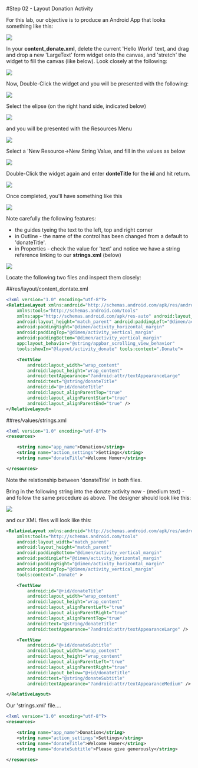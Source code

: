 #Step 02 - Layout Donation Activity

For this lab, our objective is to produce an Android App that looks something like this:

![](../img/completeappv1.png)

In your <b>content_donate.xml</b>, delete the current 'Hello World' text, and drag and drop a new 'LargeText' form widget onto the canvas, and 'stretch' the widget to fill the canvas (like below). Look closely at the following:

![](../img/lab2s201.png)

Now, Double-Click the widget and you will be presented with the following:

![](../img/lab2s202.png)

Select the elipse (on the right hand side, indicated below)

![](../img/lab2s203.png)

and you will be presented with the Resources Menu

![](../img/lab2s204.png)

Select a 'New Resource->New String Value, and fill in the values as below

![](../img/lab2s205.png)

Double-Click the widget again and enter <b>donteTitle</b> for the <b>id</b> and hit return. 

![](../img/lab2s205a.png)

Once completed, you'll have something like this

![](../img/lab2s206.png)

Note carefully the following features:

- the guides tyeing the text to the left, top and right corner
- in Outline - the name of the control has been changed from a default to 'donateTitle'.
- in Properties - check the value for 'text' and notice we have a string reference linking to our <b>strings.xml</b> (below)

![](../img/lab2s207.png)

Locate the following two files and inspect them closely:

##res/layout/content_dontate.xml
~~~xml
<?xml version="1.0" encoding="utf-8"?>
<RelativeLayout xmlns:android="http://schemas.android.com/apk/res/android"
    xmlns:tools="http://schemas.android.com/tools"
    xmlns:app="http://schemas.android.com/apk/res-auto" android:layout_width="match_parent"
    android:layout_height="match_parent" android:paddingLeft="@dimen/activity_horizontal_margin"
    android:paddingRight="@dimen/activity_horizontal_margin"
    android:paddingTop="@dimen/activity_vertical_margin"
    android:paddingBottom="@dimen/activity_vertical_margin"
    app:layout_behavior="@string/appbar_scrolling_view_behavior"
    tools:showIn="@layout/activity_donate" tools:context=".Donate">

    <TextView
        android:layout_width="wrap_content"
        android:layout_height="wrap_content"
        android:textAppearance="?android:attr/textAppearanceLarge"
        android:text="@string/donateTitle"
        android:id="@+id/donateTitle"
        android:layout_alignParentTop="true"
        android:layout_alignParentStart="true"
        android:layout_alignParentEnd="true" />
</RelativeLayout>
~~~

##res/values/strings.xml
~~~xml
<?xml version="1.0" encoding="utf-8"?>
<resources>

    <string name="app_name">Donation</string>
    <string name="action_settings">Settings</string>
    <string name="donateTitle">Welcome Homer</string>

</resources>

~~~

Note the relationship between 'donateTitle' in both files.

Bring in the following string into the donate activity now - (medium text) - and follow the same procedure as above. The designer should look like this:

![](../img/12.png)

and our XML files will look like this:

~~~xml
<RelativeLayout xmlns:android="http://schemas.android.com/apk/res/android"
    xmlns:tools="http://schemas.android.com/tools"
    android:layout_width="match_parent"
    android:layout_height="match_parent"
    android:paddingBottom="@dimen/activity_vertical_margin"
    android:paddingLeft="@dimen/activity_horizontal_margin"
    android:paddingRight="@dimen/activity_horizontal_margin"
    android:paddingTop="@dimen/activity_vertical_margin"
    tools:context=".Donate" >

    <TextView
        android:id="@+id/donateTitle"
        android:layout_width="wrap_content"
        android:layout_height="wrap_content"
        android:layout_alignParentLeft="true"
        android:layout_alignParentRight="true"
        android:layout_alignParentTop="true"
        android:text="@string/donateTitle"
        android:textAppearance="?android:attr/textAppearanceLarge" />

    <TextView
        android:id="@+id/donateSubtitle"
        android:layout_width="wrap_content"
        android:layout_height="wrap_content"
        android:layout_alignParentLeft="true"
        android:layout_alignParentRight="true"
        android:layout_below="@+id/donateTitle"
        android:text="@string/donateSubtitle"
        android:textAppearance="?android:attr/textAppearanceMedium" />

</RelativeLayout>
~~~
Our 'strings.xml' file....
~~~xml
<?xml version="1.0" encoding="utf-8"?>
<resources>

    <string name="app_name">Donation</string>
    <string name="action_settings">Settings</string>
    <string name="donateTitle">Welcome Homer</string>
    <string name="donateSubtitle">Please give generously</string>

</resources>
~~~



